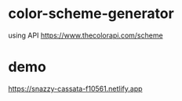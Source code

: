 # color-scheme-generator
using API https://www.thecolorapi.com/scheme
# demo
https://snazzy-cassata-f10561.netlify.app
